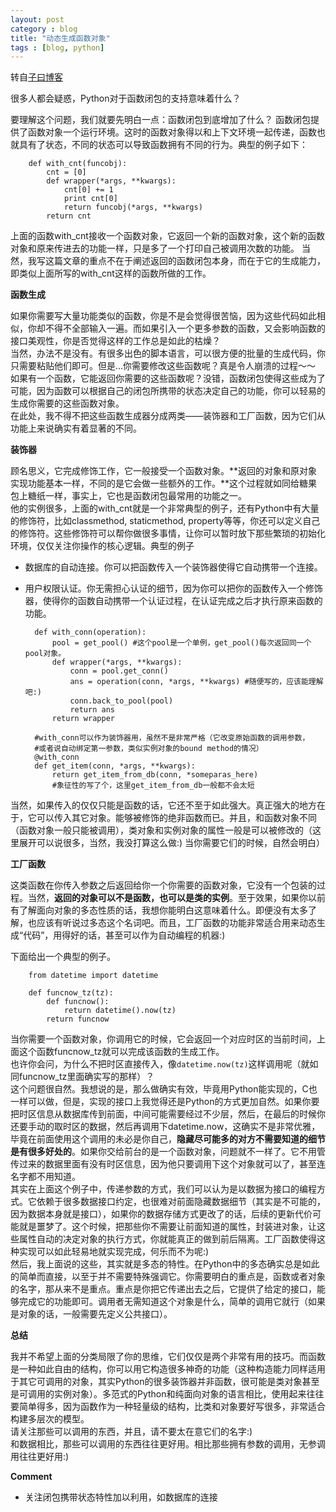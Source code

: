 ```yaml
---
layout: post
category : blog
title: "动态生成函数对象"
tags : [blog, python]
---
```


转自[子曰博客](http://www.afewords.com/blog/5066b96437251776c4000006)  


很多人都会疑惑，Python对于函数闭包的支持意味着什么？

要理解这个问题，我们就要先明白一点：函数闭包到底增加了什么？ 
函数闭包提供了函数对象一个运行环境。这时的函数对象得以和上下文环境一起传递，函数也就具有了状态，不同的状态可以导致函数拥有不同的行为。典型的例子如下： 

        def with_cnt(funcobj):
            cnt = [0]
            def wrapper(*args, **kwargs):
                cnt[0] += 1
                print cnt[0]
                return funcobj(*args, **kwargs)
            return cnt

上面的函数with_cnt接收一个函数对象，它返回一个新的函数对象，这个新的函数对象和原来传进去的功能一样，只是多了一个打印自己被调用次数的功能。
当然，我写这篇文章的重点不在于阐述返回的函数闭包本身，而在于它的生成能力，即类似上面所写的with_cnt这样的函数所做的工作。

**函数生成**  

如果你需要写大量功能类似的函数，你是不是会觉得很苦恼，因为这些代码如此相似，你却不得不全部输入一遍。而如果引入一个更多参数的函数，又会影响函数的接口美观性，你是否觉得这样的工作总是如此的枯燥？  
当然，办法不是没有。有很多出色的脚本语言，可以很方便的批量的生成代码，你只需要粘贴他们即可。但是...你需要修改这些函数呢？真是令人崩溃的过程～～  
如果有一个函数，它能返回你需要的这些函数呢？没错，函数闭包使得这些成为了可能，因为函数可以根据自己的闭包所携带的状态决定自己的功能，你可以轻易的生成你需要的这些函数对象。  
在此处，我不得不把这些函数生成器分成两类——装饰器和工厂函数，因为它们从功能上来说确实有着显著的不同。

**装饰器**  

顾名思义，它完成修饰工作，它一般接受一个函数对象。**返回的对象和原对象实现功能基本一样，不同的是它会做一些额外的工作。**这个过程就如同给糖果包上糖纸一样，事实上，它也是函数闭包最常用的功能之一。  
他的实例很多，上面的with_cnt就是一个非常典型的例子，还有Python中有大量的修饰符，比如classmethod, staticmethod, property等等，你还可以定义自己的修饰符。这些修饰符可以帮你做很多事情，让你可以暂时放下那些繁琐的初始化环境，仅仅关注你操作的核心逻辑。典型的例子  

+ 数据库的自动连接。你可以把函数传入一个装饰器使得它自动携带一个连接。 
+ 用户权限认证。你无需担心认证的细节，因为你可以把你的函数传入一个修饰器，使得你的函数自动携带一个认证过程，在认证完成之后才执行原来函数的功能。 

        def with_conn(operation): 
            pool = get_pool() #这个pool是一个单例，get_pool()每次返回同一个pool对象。 
            def wrapper(*args, **kwargs): 
                conn = pool.get_conn() 
                ans = operation(conn, *args, **kwargs) #随便写的，应该能理解吧:) 
                conn.back_to_pool(pool) 
                return ans 
            return wrapper 
    
        #with_conn可以作为装饰器用，虽然不是非常严格（它改变原始函数的调用参数，
        #或者说自动绑定第一参数，类似实例对象的bound method的情况）
        @with_conn
        def get_item(conn, *args, **kwargs):
            return get_item_from_db(conn, *someparas_here) 
            #象征性的写了个，这里get_item_from_db一般都不会太短

当然，如果传入的仅仅只能是函数的话，它还不至于如此强大。真正强大的地方在于，它可以传入其它对象。能够被修饰的绝非函数而已。并且，和函数对象不同（函数对象一般只能被调用），类对象和实例对象的属性一般是可以被修改的（这里展开可以说很多，当然，我没打算这么做:) 当你需要它们的时候，自然会明白）  

**工厂函数**    

这类函数在你传入参数之后返回给你一个你需要的函数对象，它没有一个包装的过程。当然，**返回的对象可以不是函数，也可以是类的实例**。至于效果，如果你以前有了解面向对象的多态性质的话，我想你能明白这意味着什么。即便没有太多了解，也应该有听说过多态这个名词吧。而且，工厂函数的功能非常适合用来动态生成“代码”，用得好的话，甚至可以作为自动编程的机器:)  

下面给出一个典型的例子。


        from datetime import datetime
        
        def funcnow_tz(tz):
            def funcnow():
                return datetime().now(tz)
            return funcnow

当你需要一个函数对象，你调用它的时候，它会返回一个对应时区的当前时间，上面这个函数funcnow_tz就可以完成该函数的生成工作。  
也许你会问，为什么不把时区直接传入，像`datetime.now(tz)`这样调用呢（就如同funcnow_tz里面确实写的那样）？  
这个问题很自然。我想说的是，那么做确实有效，毕竟用Python能实现的，C也一样可以做，但是，实现的接口上我觉得还是Python的方式更加自然。如果你要把时区信息从数据库传到前面，中间可能需要经过不少层，然后，在最后的时候你还要手动的取时区的数据，然后再调用下datetime.now，这确实不是非常优雅，毕竟在前面使用这个调用的未必是你自己，**隐藏尽可能多的对方不需要知道的细节是有很多好处的**。如果你交给前台的是一个函数对象，问题就不一样了。它不用管传过来的数据里面有没有时区信息，因为他只要调用下这个对象就可以了，甚至连名字都不用知道。  
其实在上面这个例子中，传递参数的方式，我们可以认为是以数据为接口的编程方式。它依赖于很多数据接口约定，也很难对前面隐藏数据细节（其实是不可能的，因为数据本身就是接口），如果你的数据存储方式更改了的话，后续的更新代价可能就是噩梦了。这个时候，把那些你不需要让前面知道的属性，封装进对象，让这些属性自动的决定对象的执行方式，你就能真正的做到前后隔离。工厂函数使得这种实现可以如此轻易地就实现完成，何乐而不为呢:)  
然后，我上面说的这些，其实就是多态的特性。在Python中的多态确实总是如此的简单而直接，以至于并不需要特殊强调它。你需要明白的重点是，函数或者对象的名字，那从来不是重点。重点是你把它传递出去之后，它提供了给定的接口，能够完成它的功能即可。调用者无需知道这个对象是什么，简单的调用它就行（如果是对象的话，一般需要先定义公共接口）。  

**总结**  

我并不希望上面的分类局限了你的思维，它们仅仅是两个非常有用的技巧。而函数是一种如此自由的结构，你可以用它构造很多神奇的功能（这种构造能力同样适用于其它可调用的对象，其实Python的很多装饰器并非函数，很可能是类对象甚至是可调用的实例对象）。多范式的Python和纯面向对象的语言相比，使用起来往往要简单得多，因为函数作为一种轻量级的结构，比类和对象要好写很多，非常适合构建多层次的模型。  
请关注那些可以调用的东西，并且，请不要太在意它们的名字:)  
和数据相比，那些可以调用的东西往往更好用。相比那些拥有参数的调用，无参调用往往更好用:)  


**Comment**   

+ 关注闭包携带状态特性加以利用，如数据库的连接